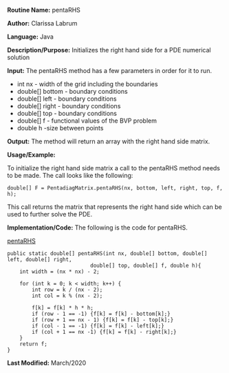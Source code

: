 **Routine Name:** pentaRHS

**Author:** Clarissa Labrum

**Language:** Java 

**Description/Purpose:** Initializes the right hand side for a PDE 
numerical solution

**Input:** The pentaRHS method has a few parameters in order for it to run.

* int nx - width of the grid including the boundaries
* double[] bottom - boundary conditions
* double[] left - boundary conditions
* double[] right - boundary conditions
* double[] top - boundary conditions
* double[] f - functional values of the BVP problem
* double h -size between points

**Output:** The method will return an array with the right hand side matrix.

**Usage/Example:**

To initialize the right hand side matrix a call to the pentaRHS method needs
to be made. The call looks like the following:

    double[] F = PentadiagMatrix.pentaRHS(nx, bottom, left, right, top, f, h);

This call returns the matrix that represents the right hand side which can be
used to further solve the PDE.

**Implementation/Code:** The following is the code for pentaRHS.

[pentaRHS]()

    public static double[] pentaRHS(int nx, double[] bottom, double[] left, double[] right,
                               double[] top, double[] f, double h){
        int width = (nx * nx) - 2;

        for (int k = 0; k < width; k++) {
            int row = k / (nx - 2);
            int col = k % (nx - 2);

            f[k] = f[k] * h * h;
            if (row - 1 == -1) {f[k] = f[k] - bottom[k];}
            if (row + 1 == nx - 1) {f[k] = f[k] - top[k];}
            if (col - 1 == -1) {f[k] = f[k] - left[k];}
            if (col + 1 == nx -1) {f[k] = f[k] - right[k];}
        }
        return f;
    }

**Last Modified:** March/2020